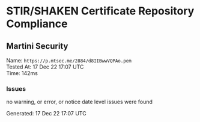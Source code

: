 # STIR/SHAKEN Certificate Repository Compliance

## Martini Security

Name: `https://p.mtsec.me/2884/d8IIBwwVQPAo.pem`\
Tested At: 17 Dec 22 17:07 UTC\
Time: 142ms

### Issues

no warning, or error, or notice date level issues were found

Generated: 17 Dec 22 17:07 UTC